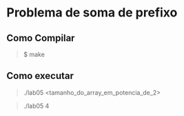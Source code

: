 # Problema de soma de prefixo

## Como Compilar

> $ make

## Como executar

> ./lab05 <tamanho_do_array_em_potencia_de_2>

> ./lab05 4
